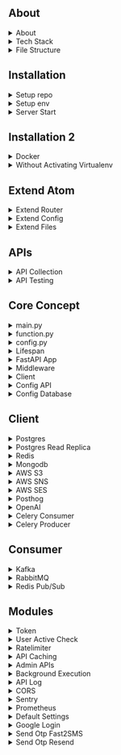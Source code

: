 ## About

<details>
<summary>About</summary>

<br>

- Open-source backend framework to speed up large-scale application development  
- Modular architecture combining functional and procedural styles  
- Pure functions used to minimize side effects and improve testability  
- Built-in support for Postgres, Redis, S3, Kafka, and many other services  
- Production-ready to build APIs, background jobs, and integrations quickly  
- Minimal boilerplate so you don’t have to reinvent the wheel each time  
- Non-opinionated: full flexibility in defining business schema, API structure, and external libraries  
</details>

<details>
<summary>Tech Stack</summary>

<br>

Atom uses a proven tech stack so you can build fast without worrying about stack choices.
- Language: Python  
- Framework: FastAPI (for building async APIs)  
- Database: PostgreSQL (primary relational database)  
- Caching: Redis or Valkey (used for cache, rate limiting, task queues, etc.)  
- Object Storage: S3 (for storing files and media objects)  
- Queue: RabbitMQ or Kafka (for background jobs and async processing)  
- Task Worker: Celery (for background processing)  
- Monitoring: Sentry/Prometheus (for error tracking and performance monitoring)  
</details>

<details>
<summary>File Structure</summary>

<br>

Explanation of key files in the repo:
- `function.py` – Core business logic or utility functions
- `.env` – Config variables used across the app  
- `config.py` – Config variables used across the app  
- `main.py` – FastAPI Server + core APIs 
- `extend.py` – Logic for extneding router
- `router.py` – Samples for extending the APIs  
- `curl.txt` – List of curl requests used for testing  
- `test.sh` – Shell script to execute curl.txt tests  
- `consumer_redis.py` – Redis consumer for pub/sub or queue  
- `consumer_rabbitmq.py` – RabbitMQ consumer  
- `consumer_kafka.py` – Kafka consumer  
- `consumer_celery.py` – Celery worker 
- `requirements.txt` – Python dependencies
- `readme.md` – Project documentation   
- `Dockerfile` – Build and run the project inside Docker  
- `.gitignore` – Files/directories to ignore in git
</details>














## Installation

<details>
<summary>Setup repo</summary>

<br>

Mac
```bash
git clone https://github.com/atom36942/atom.git
cd atom
python3 -m venv venv
source venv/bin/activate
pip install -r requirements.txt
```
Windows
```bash
git clone https://github.com/atom36942/atom.git
cd atom
python -m venv venv
venv\Scripts\activate
pip install -r requirements.txt
```
</details>

<details>
<summary>Setup env</summary>

<br>

- Create a `.env` file in the root directory with min 4 keys 
- You can use local or remote URLs for Postgres and Redis
- `config_postgres_url`: primary database (PostgreSQL) connection URL  
- `config_redis_url`: used for caching, rate limiting, background tasks, etc.  
- `config_key_root`: secret key to authenticate root-user APIs - /root/{api}  
- `config_key_jwt`: secret key used for signing and verifying JWT tokens
```env
config_postgres_url=postgresql://atom@127.0.0.1/postgres
config_redis_url=redis://localhost:6379
config_key_root=any random secret key (2n91nIEaJpsqjFUz)
config_key_jwt=any random secret key (2n91nIEaJpsqjFUz)
```
</details>

<details>
<summary>Server Start</summary>

<br>

```bash
python main.py                  # Run directly
uvicorn main:app --reload       # Run with auto-reload (dev)
```
</details>

















## Installation 2

<details>
<summary>Docker</summary>

<br>

```bash
git clone https://github.com/atom36942/atom.git
cd atom
docker build -t atom .
docker run -p 8000:8000 atom
```
</details>

<details>
<summary>Without Activating Virtualenv</summary>

<br>

```bash
git clone https://github.com/atom36942/atom.git       # Clone the repository
cd atom                                               # Navigate into project directory
python3 -m venv venv                                  # Create a virtual environment
./venv/bin/pip install -r requirements.txt            # Install requirements
touch .env                                            # Create .env file
./venv/bin/python main.py                             # Run directly
./venv/bin/uvicorn main:app --reload                  # Start the server with reload
./venv/bin/pip install fastapi                        # Install package (ex FastAPI)
./venv/bin/pip freeze > requirements.txt              # Freeze updated dependencies
./venv/bin/pip install --upgrade fastapi              # Upgrade package (ex FastAPI)
./venv/bin/pip uninstall fastapi                      # Uninstall package (ex FastAPI)
```
</details>

















## Extend Atom

<details>
<summary>Extend Router</summary>

<br>

- Easily extend Atom by adding your API router files in 2 ways
- 1st way - create any `.py` file starting with `router` in the root folder
- 2nd way - place it inside a `router` folder with any `.py` filename
- All custom router files are auto-loaded at startup
- All routes automatically use atom middleware
- All routes includes atom middleware by defualt having prebuilt auth,admin check,user active check,ratelimter,background apis,caching,api log
- See `router.py` for sample usage
</details>

<details>
<summary>Extend Config</summary>

<br>

- Easily extend Atom by adding your config in 4 ways
- 1st way - add it in `.env` file
- 2nd way - add it in `config.py` file
- 3rd way - create any `.py` file starting with `config` in the root folder
- 4th way - place it inside a `config/` folder with any `.py` filename
- How to access - Use `config` var dict in your routes
- For ex:
```python
some_value=config.get("xyz")
```
</details>

<details>
<summary>Extend Files</summary>

<br>

- Add extra file logic in `extend_{logic}.py` like function,import,pydantic,etc
- Add all extend files in `extend_master.py`
- This is an opinionated approach to structure code
- import `extend_master.py` in your routes
```python
from extend import *
from extend_master import *
```
</details>













## APIs

<details>
<summary>API Collection</summary>

<br>

- All atom APIs are defined in main.py
- All atom APIs are listed in `curl.txt` as ready-to-run `curl` commands  
- You can copy-paste any of these directly into Postman (use "Raw Text" option)  
- Any curl starting with `0` is skipped during automated testing with `test.sh`
- Major section - index,root,auth,my,public,private,admin,router
</details>

<details>
<summary>API Testing</summary>

<br>

- You can use the `test.sh` script to run a batch of API tests.
- It reads all curl commands from `curl.txt`
- Executes them one by one as a quick integration test
- To disable a specific curl command, prefix the curl command with `0` in `curl.txt`
- Testing Summary (API,Status Code,Response Time (ms)) will be saved to `curl.csv` in the root folder
- How to run script:
```bash
./test.sh
```
</details>












## Core Concept

<details>
<summary>main.py</summary>

<br>

- File `main.py` is the core file in the repo
- Contains all important logic
- Major section - function,config,lifespan,app,middleware,api,server start
</details>

<details>
<summary>function.py</summary>

<br>

- File `function.py` contains all pure functions used anywhere in the repo
- Each function can be used anywhere without any side-effects
</details>

<details>
<summary>config.py</summary>

<br>

- File `config.py` contains all extra configs
- You can define any config with any datatypes
- You can use with config var in your routes
</details>

<details>
<summary>Lifespan</summary>

<br>

- FastAPI backend startup and shutdown logic is handled via the lifespan function in `main.py`
- Initializes service clients if config is present:Postgres,Redis,MongoDB,Kafka,RabbitMQ,Celery,AWS (S3/SNS/SES),OpenAI,PostHog etc
- Reads and caches Postgres schema, `users.api_access`, and `users.is_active` if columns exist.
- Injects all `config_`, `client_`, and `cache_` variables into `app.state`.
- Cleans up all clients on shutdown (disconnect/close/flush).
- All startup exceptions are logged via `traceback`.
</details>

<details>
<summary>FastAPI App</summary>

<br>

- FastAPI App is setup in the `main.py` app section.
- Lifespan events are added
- Adds CORS as per the config
- Routers auto-loaded
- Sentry is enabled if `config_sentry_dsn` is set.
- Prometheus is added if `config_is_prometheus` is 1.
</details>

<details>
<summary>Middleware</summary>

<br>

- Handles token validation and injects user into `request.state.user`
- Applies admin access control for apis containing `admin/`.
- Checks if user is active when `is_active_check` is set in `config_api`.
- Enforces rate limiting if `ratelimiter_times_sec` is set for the API.
- Runs API in background if `is_background=1` is present in query params.
- Serves cached response if `cache_sec` is set.
- Captures and logs exceptions; sends to Sentry if configured.
- Logs API calls to `log_api` table if schema has logging enabled.
</details>

<details>
<summary>Client</summary>

<br>

- All clients are initialized once during app startup using the FastAPI lifespan event in `main.py`
- You can access these clients in your custom routes via `request.app.state.{client_name}`
- Available client list (check `main.py` lifespan section)
- Ex:
```python
request.app.state.client_postgres
```
</details>

<details>
<summary>Config API</summary>

<br>

- Prebuilt `config_api` dict in config.py to control - admin check,auth check,active check,cache,ratelimiter
- You can also add your api in the same dict
- For ex:
```python
"/test":{
"id":7,
"is_token":0,
"is_active_check":1,
"cache_sec":["inmemory",60],
"ratelimiter_times_sec":[1,1]
}
```
- id - unique api id used in admin apis check
- is_token - 0/1 - to enable auth
- is_active_check - 0/1 - to enable user active check
- cache_sec - to cache api with inmemory/redis option
- ratelimiter_times_sec - to ratelimit api
</details>

<details>
<summary>Config Database</summary>

<br>

- Prebuilt `config_postgres_schema` dict is defined in `config.py` to initialize PostgreSQL schema.
- It has two keys: `table` and `query`.
- `table` contains table definitions.
- `query` contains extra SQL queries to run.
- You can add your own table and query to it.
- Understanding columns with different possibility for `title` column as an ex:
```python
"title-text-0-0"
"title-text-0-btree"
"title-text-1-btree,gin"
```
- `title` = column name
- `text` = column datatype
- `0` or `1` = column can be be null or not. if 0, it can be null else 1 which will force not null constraint
- `0` or `btree` or `btree,gin`  = index on that column. if 0, no index. it can be multiple also with comma separated values
</details>













## Client

<details>
<summary>Postgres</summary>

<br>

- Atom has prebuilt postgres connection using two package Databases/Asyncpg
- Databases - https://github.com/encode/databases
- Asyncpg - https://github.com/MagicStack/asyncpg
- How to access client in your routes: to execute any raw sql in your router
- It is used for primary database
- Add the following key to your `.env` file
```bash
config_postgres_url=postgresql://atom@127.0.0.1/postgres
```
- How to access client in your routes:
```python
request.app.state.client_postgres 
request.app.state.client_postgres_asyncpg
request.app.state.client_postgres_asyncpg_pool
 ```
- Search client name in `main.py` or `function.py` for understaning usage
</details>

<details>
<summary>Postgres Read Replica</summary>

<br>

- Prebuilt Postgres read replica config is available.
- docs - https://github.com/encode/databases
- It is used for reducing load in primary database for read queries
- Add the following key to your `.env` file
```bash
config_postgres_url_read=postgresql://atom@127.0.0.1/postgres
```
- How to access client in your routes:
```bash
request.app.state.client_postgres_read 
 ```
- Search client name in `main.py` or `function.py` for understaning usage
</details>

<details>
<summary>Redis</summary>

<br>

- Prebuilt Redis connection
- Docs - https://redis.readthedocs.io/en/stable/examples/asyncio_examples.html
- It is used for cache data
- Add the following key to your `.env` file
```bash
config_redis_url=redis://localhost:6379
```
- How to access client in your routes:
```bash
request.app.state.client_redis 
 ```
- Search client name in `main.py` or `function.py` for understaning usage
</details>

<details>
<summary>Mongodb</summary>

<br>

- Prebuilt Mongodb connection
- Docs - https://motor.readthedocs.io/en/stable
- It is used for secondary database
- Add the following key to your `.env` file
```bash
config_mongodb_url=mongodb://localhost:27017
```
- How to access client in your routes:
```bash
request.app.state.client_mongodb 
 ```
- Search client name in `main.py` or `function.py` for understaning usage
</details>

<details>
<summary>AWS S3</summary>

<br>

- Prebuilt AWS S3 connection
- Docs - https://boto3.amazonaws.com
- It is used for object storage
- Add the following key to your `.env` file
```bash
config_aws_access_key_id=value
config_aws_secret_access_key=value
config_s3_region_name=value
```
- How to access client in your routes:
```bash
request.app.state.client_s3 
request.app.state.client_s3_resource 
 ```
- Search client name in `main.py` or `function.py` for understaning usage
</details>

<details>
<summary>AWS SNS</summary>

<br>

- Prebuilt AWS SNS connection
- Docs - https://boto3.amazonaws.com
- It is used for sending otps
- Add the following key to your `.env` file
```bash
config_aws_access_key_id=value
config_aws_secret_access_key=value
config_sns_region_name=value
```
- How to access client in your routes:
```bash
request.app.state.client_sns 
 ```
- Search client name in `main.py` or `function.py` for understaning usage
</details>

<details>
<summary>AWS SES</summary>

<br>

- Prebuilt AWS SES connection
- Docs - https://boto3.amazonaws.com
- It is used for sending emails
- Add the following key to your `.env` file
```bash
config_aws_access_key_id=value
config_aws_secret_access_key=value
config_ses_region_name=value
```
- How to access client in your routes:
```bash
request.app.state.client_ses 
 ```
- Search client name in `main.py` or `function.py` for understaning usage
</details>

<details>
<summary>Posthog</summary>

<br>

- Prebuilt Posthog connection
- Docs - https://posthog.com/docs/libraries/python
- It is used for sending events
- Add the following key to your `.env` file
```bash
config_posthog_project_host=value
config_posthog_project_key=value
```
- How to access client in your routes:
```bash
request.app.state.client_posthog 
 ```
- Search client name in `main.py` or `function.py` for understaning usage
</details>

<details>
<summary>OpenAI</summary>

<br>

- Prebuilt OpenAI connection
- Docs - https://github.com/openai/openai-python
- It is used for llm oeprations
- Add the following key to your `.env` file
```bash
config_openai_key=value
```
- How to access client in your routes:
```bash
request.app.state.client_openai 
 ```
- Search client name in `main.py` or `function.py` for understaning usage
</details>

<details>
<summary>Celery Consumer</summary>

<br>

- Prebuilt Celery Consumer file `consumer_celery.py`
- You can add more functions in consumer
- Add the following key to your `.env` file
```bash
config_celery_broker_url=redis://localhost:6379
config_postgres_url=postgresql://atom@127.0.0.1/postgres
```
- How to run file:
```bash
celery -A consumer_celery worker --loglevel=info                # Run with activated virtualenv
./venv/bin/celery -A consumer_celery worker --loglevel=info     # Run without activating virtualenv
```
</details>

<details>
<summary>Celery Producer</summary>

<br>

- Prebuilt Celery Producer connection
- Docs - https://github.com/celery/celery
- It is used for Task Queue
- Add the following key to your `.env` file
```bash
config_celery_broker_url=redis://localhost:6379
```
- How to access client in your routes:
```bash
request.app.state.client_celery_producer 
 ```
- Search `function_producer_celery` in `main.py`  file for sample useage
</details>






















## Consumer

<details>
<summary>Kafka</summary>

<br>

- Start Kafka server locally or remotely with SASL/PLAIN 
- Add the following key to your `.env` file
```bash
config_kafka_url=value
config_kafka_username=value
config_kafka_password=value
```
- Check `/kafka-producer` in `router.py` file for sample useage
- Check `consumer_kafka.py` file for consumer logic
- You can extend both producer and consumer
- How to run `consumer_kafka.py` file:
```bash
python consumer_kafka.py                # Run with activated virtualenv
./venv/bin/python consumer_kafka.py     # Run without activating virtualenv
```
</details>

<details>
<summary>RabbitMQ</summary>

<br>

- Start RabbitMQ server locally or remotely
- Add the following key to your `.env` file
```bash
config_rabbitmq_url=amqp://guest:guest@localhost:5672
```
- Check `/rabbitmq-producer` in `router.py` file for sample useage
- Check `consumer_rabbitmq.py` file for consumer logic
- You can extend both producer and consumer
- How to run `consumer_rabbitmq.py` file:
```bash
python consumer_rabbitmq.py                # Run with activated virtualenv
./venv/bin/python consumer_rabbitmq.py     # Run without activating virtualenv
```
</details>

<details>
<summary>Redis Pub/Sub</summary>

<br>

- Start Redis server locally or remotely
- Add the following key to your `.env` file
```bash
config_redis_pubsub_url=redis://localhost:6379
```
- Check `/redis-producer` in `router.py` file for sample useage
- Check `consumer_redis.py` file for consumer logic
- You can extend both producer and consumer
- How to run `consumer_redis.py` file:
```bash
python consumer_redis.py                # Run with activated virtualenv
./venv/bin/python consumer_redis.py     # Run without activating virtualenv
```
</details>













## Modules

<details>
<summary>Token</summary>

<br>

- Extracts token from headers, validates it using `function_token_check`.
- Decoded user info is injected into `request.state.user` for downstream access.
```bash
request.state.user.get("id")
request.state.user.get("is_active")
request.state.user.get("mobile")
```
- How to enable auth for your apis: update below key in `config_api` dict in config.py for the api
```bash
is_token=1
```
To set extra user keys in token, set `config_token_key_list` in `config.py` or `.env` with first 4 keys as id,type,is_active,api_access
```python
config_token_key_list=id,type,is_active,api_access,mobile,username
``` 
</details>

<details>
<summary>User Active Check</summary>

<br>

- You can enable user is_active check for any api in your router
- This is check by atom middleware using token
- Add key `is_active_check=1` for that api In `config_api` variable in `config.py`
- To mark user inactive, set `is_active=0` column in users table
- To mark user active, set `is_active=1` or `is_active=null` column in users table
```sql
update users set is_active=0 where id=1;
```
</details>

<details>
<summary>Ratelimiter</summary>

<br>

- If `ratelimiter_times_sec` is set in `config_api`, enforces per-user rate limiting using Redis.
- Prevents abuse by limiting request frequency to defined time intervals.
- Identifier is token else host
- Add the following key to your `.env` file to enable ratelimiter
```bash
config_redis_url_ratelimiter=redis://localhost:6379
```
</details>

<details>
<summary>API Caching</summary>

<br>

- If `cache_sec` is set in `config_api`, serves cached response from Inmemory or Redis before executing the API.
- After API execution, response is cached if not already fetched from cache.
```bash
"cache_sec":["inmemory",60]
"cache_sec":["redis",60]
```
</details>

<details>
<summary>Admin APIs</summary>

<br>

- Add `/admin` in the route path to mark it as an admin API  
- Check the `curl.txt` file for examples under the admin section  
- `/admin` APIs are meant for routes that should be restricted to limited users.  
- Access control is check by middleware using token
- Assign a unique ID in the `config_api` variable in `config.py` (check existing samples there)  
- Only users whose `api_access` column in the database contains that API ID will be allowed to access it  
- Example to give user_id=1 access to admin APIs with IDs 1,2,3
```sql
update users set api_access='1,2,3' where id=1;
```
- To revoke access, update `api_access` column and refresh token 
</details>

<details>
<summary>Background Execution</summary>

<br>

- If `is_background=1` is in query params, runs the API function as a background task using `function_api_response_background`.
- Immediately returns a success response while processing continues in the background.
</details>

<details>
<summary>API Log</summary>

<br>

- Prebuilt api logs in log_api table in database using atom middleware
- If `log_api` table exists in schema, logs each API call with metadata like type, user ID, path, status, response time, and error (if any)
- Logging is done asynchronously using `function_log_create_postgres`.
- Add the following key to your `.env` file to control batch insert of log(optional,default is 10)
```bash
config_batch_log_api=value
```
</details>

<details>
<summary>CORS</summary>

<br>

- Configure cors setting by addding below config keys:
```bash
config_cors_origin_list
config_cors_method_list
config_cors_headers_list
config_cors_allow_credentials
```
</details>

<details>
<summary>Sentry</summary>

<br>

- Prebuilt Sentry connection
- Docs - https://docs.sentry.io/platforms/python/
- Logs errors and performance data to Sentry
- Add the following key to your `.env` file
```bash
config_sentry_dsn=value
```
</details>

<details>
<summary>Prometheus</summary>

<br>

- Enable Prometheus metrics by addding below config key:
```bash
config_is_prometheus=1
```
</details>

<details>
<summary>Default Settings</summary>

<br>

- With below config keys,you can control default settings
- Default values are in main.py config section
- You can add them in `.env` or `config.py` file
```bash
config_token_expire_sec=10000                               # token expiry time 
config_is_signup=0/1                                        # enable/disable signup
config_is_otp_verify=0/1                                    # enable/disable otp verify in user profile update
config_batch_object_create=10                               # control batch for object create
config_column_disabled_list=value                           # control which keys non admin users can't update
config_table_allowed_public_create_list=post,comment        # control which table insert is allowed in public
config_table_allowed_public_read_list=users,post            # control which table read is allowed in public
```
</details>

<details>
<summary>Google Login</summary>

<br>

- Prebuilt Google Login
- Add the following key to your `.env` file
```bash
config_google_login_client_id=value
```
- check api in the auth section of file `curl.txt`
</details>

<details>
<summary>Send Otp Fast2SMS</summary>

<br>

- Prebuilt Fast2SMS connection
- Docs - https://www.fast2sms.com/docs
- Add the following key to your `.env` file
```bash
config_fast2sms_url=value
config_fast2sms_key=value
```
- check api in the public section of file `curl.txt`
</details>

<details>
<summary>Send Otp Resend</summary>

<br>

- Prebuilt Resend connection
- Docs - https://resend.com/docs/api-reference
- Add the following key to your `.env` file
```bash
config_resend_url=value
config_resend_key=value
```
- check api in the public section of file `curl.txt`
</details>








